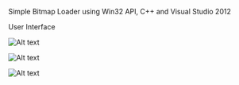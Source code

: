 Simple Bitmap Loader using Win32 API, C++ and Visual Studio 2012

User Interface

![Alt text](http://i.imgur.com/zLy7BiF.png "Bitmap Selection")

![Alt text](http://i.imgur.com/1ouavJj.png "Editing Options")

![Alt text](http://i.imgur.com/L1nKl7Y.png)
